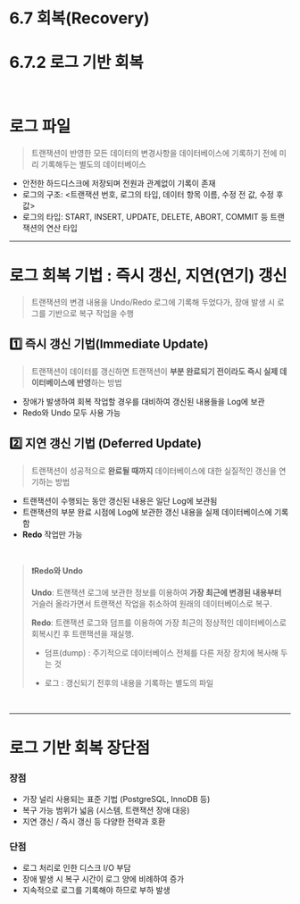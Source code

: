 # 6.7 회복(Recovery)
# 6.7.2 로그 기반 회복

</br>

# 로그 파일
> 트랜잭션이 반영한 모든 데이터의 변경사항을 데이터베이스에 기록하기 전에 미리 기록해두는 별도의 데이터베이스
- 안전한 하드디스크에 저장되며 전원과 관계없이 기록이 존재
- 로그의 구조: <트랜잭션 번호, 로그의 타입, 데이터 항목 이름, 수정 전 값, 수정 후 값>
- 로그의 타입: START, INSERT, UPDATE, DELETE, ABORT, COMMIT 등 트랜잭션의 연산 타입

---

# 로그 회복 기법 : 즉시 갱신, 지연(연기) 갱신
> 트랜잭션의 변경 내용을 Undo/Redo 로그에 기록해 두었다가, 장애 발생 시 로그를 기반으로 복구 작업을 수행


## 1️⃣ 즉시 갱신 기법(Immediate Update)
> 트랜잭션이 데이터를 갱신하면 트랜잭션이 **부분 완료되기 전이라도 즉시 실제 데이터베이스에 반영**하는 방법
- 장애가 발생하여 회복 작업할 경우를 대비하여 갱신된 내용들을 Log에 보관
- Redo와 Undo 모두 사용 가능

## 2️⃣ 지연 갱신 기법 (Deferred Update)
> 트랜잭션이 성공적으로 **완료될 때까지** 데이터베이스에 대한 실질적인 갱신을 연기하는 방법
- 트랜잭션이 수행되는 동안 갱신된 내용은 일단 Log에 보관됨
- 트랜잭션의 부분 완료 시점에 Log에 보관한 갱신 내용을 실제 데이터베이스에 기록함
- **Redo** 작업만 가능

</br>

> **❗Redo와 Undo**
>
> **Undo**: 트랜잭션 로그에 보관한 정보를 이용하여 **가장 최근에 변경된 내용부터** 거슬러 올라가면서 트랜잭션 작업을 취소하여 원래의 데이터베이스로 복구.
>
> **Redo**: 트랜잭션 로그와 덤프를 이용하여 가장 최근의 정상적인 데이터베이스로 회복시킨 후 트랜잭션을 재실행.
>   - 덤프(dump) : 주기적으로 데이터베이스 전체를 다른 저장 장치에 복사해 두는 것
>
>   - 로그 : 갱신되기 전후의 내용을 기록하는 별도의 파일

</br>

---
# 로그 기반 회복 장단점
### 장점
- 가장 널리 사용되는 표준 기법 (PostgreSQL, InnoDB 등)
- 복구 가능 범위가 넓음 (시스템, 트랜잭션 장애 대응)
- 지연 갱신 / 즉시 갱신 등 다양한 전략과 호환

### 단점
- 로그 처리로 인한 디스크 I/O 부담
- 장애 발생 시 복구 시간이 로그 양에 비례하여 증가
- 지속적으로 로그를 기록해야 하므로 부하 발생